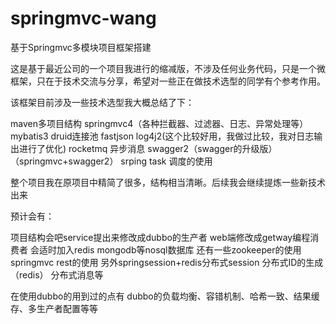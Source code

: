 # springmvc-wang
基于Springmvc多模块项目框架搭建

这是基于最近公司的一个项目我进行的缩减版，不涉及任何业务代码，只是一个微框架，只在于技术交流与分享，希望对一些正在做技术选型的同学有个参考作用。

该框架目前涉及一些技术选型我大概总结了下：

maven多项目结构
springmvc4（各种拦截器、过滤器、日志、异常处理等）
mybatis3
druid连接池
fastjson
log4j2(这个比较好用，我做过比较，我对日志输出进行了优化)
rocketmq 异步消息
swagger2（swagger的升级版）（springmvc+swagger2）
srping task 调度的使用


整个项目我在原项目中精简了很多，结构相当清晰。后续我会继续提炼一些新技术出来

预计会有：

项目结构会吧service提出来修改成dubbo的生产者
web端修改成getway编程消费者
会适时加入redis mongodb等nosql数据库
还有一些zookeeper的使用
springmvc rest的使用
另外springsession+redis分布式session
分布式ID的生成（redis）
分布式消息等

在使用dubbo的用到过的点有 dubbo的负载均衡、容错机制、哈希一致、结果缓存、多生产者配置等等

